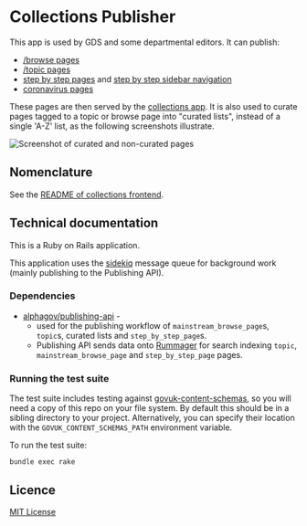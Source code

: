 # Collections Publisher

This app is used by GDS and some departmental editors. It can publish:

- [/browse pages](https://www.gov.uk/browse/births-deaths-marriages/register-offices)
- [/topic pages](https://www.gov.uk/topic/business-enterprise/export-finance)
- [step by step pages](https://www.gov.uk/learn-to-drive-a-car) and [step by step sidebar navigation](https://www.gov.uk/driving-eyesight-rules)
- [coronavirus pages](docs/coronavirus_page_publishing_tool.md)

These pages are then served by the [collections app](https://github.com/alphagov/collections). It is also used to curate pages tagged to a topic or browse page into "curated lists", instead of a single 'A-Z' list, as the following screenshots illustrate.

![Screenshot of curated and non-curated pages](docs/screenshot-curated-topics.png)

## Nomenclature

See the [README of collections frontend](https://github.com/alphagov/collections).

## Technical documentation

This is a Ruby on Rails application.

This application uses the [sidekiq](http://sidekiq.org/) message queue for background work (mainly publishing to the Publishing API).

### Dependencies

- [alphagov/publishing-api](https://github.com/alphagov/publishing-api) -
  - used for the publishing workflow of `mainstream_browse_page`s, `topic`s, curated lists and `step_by_step_page`s.
  - Publishing API sends data onto [Rummager](https://github.com/alphagov/rummager) for search indexing `topic`, `mainstream_browse_page` and `step_by_step_page` pages.

### Running the test suite

The test suite includes testing against
[govuk-content-schemas](http://github.com/alphagov/govuk-content-schemas), so
you will need a copy of this repo on your file system. By default this should
be in a sibling directory to your project. Alternatively, you can specify their
location with the `GOVUK_CONTENT_SCHEMAS_PATH` environment variable.

To run the test suite:

```
bundle exec rake
```

## Licence

[MIT License](LICENSE.txt)
